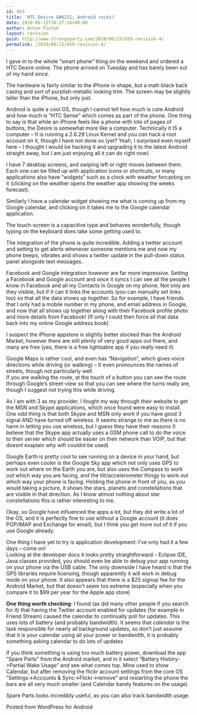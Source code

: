 ```yaml
---
id: 663
title: 'HTC Desire &#8211; Android rocks!'
date: 2010-06-15T16:27:26+00:00
author: Anton Piatek
layout: revision
guid: http://www.strangeparty.com/2010/06/15/659-revision-4/
permalink: /2010/06/15/659-revision-4/
---
```

I gave in to the whole &#8220;smart phone&#8221; thing on the weekend and ordered a HTC Desire online. The phone arrived on Tuesday and has barely been out of my hand since.

The hardware is fairly similar to the iPhone in shape, but a matt-black back casing and sort of purplish-metallic looking trim. The screen may be slightly taller than the iPhone, but only just.

Android is quite a cool OS, though I cannot tell how much is core Android and how much is &#8220;HTC Sense&#8221; which comes as part of the phone. One thing to say is that while an iPhone feels like a phone with lots of pages of buttons, the Desire is somewhat more like a computer. Technically it IS a computer &#8211; It is running a 2.6.29 Linux Kernel and you _can_ hack a root account on it, though I have not done so (yet? Yeah, I surprised even myself here &#8211; I thought I would be hacking it and upgrading it to the latest Android straight away, but I am just enjoying all it can do right now)

I have 7 desktop screens, and swiping left or right moves between them. Each one can be filled up with application icons or shortcuts, or many applications also have &#8220;widgets&#8221; such as a clock with weather forcasting on it (clicking on the weather opens the weather app showing the weeks forecast).

Similarly I have a calendar widget showing me what is coming up from my Google calendar, and clicking on it takes me to the Google calendar application.

The touch-screen is a capacitive type and behaves wonderfully, though typing on the keyboard does take some getting used to.

The integration of the phone is quite incredible. Adding a twitter account and setting to get alerts whenever someone mentions me and now my phone beeps, vibrates and shows a twitter update in the pull-down status panel alongside text messages.

Facebook and Google integration however are far more impressive. Setting a Facebook and Google account and once it syncs I can see all the people I know in Facebook and all my Contacts in Google on my phone. Not only are they visible, but if it can it links the accounts (you can manually set links too) so that all the data shows up together. So for example, I have friends that I only had a mobile number in my phone, and email address in Google, and now that all shows up together along with their Facebook profile photo and more details from Facebook! (If only I could then force all that data back into my online Google address book)

I suspect the iPhone appstore is slightly better stocked than the Android Market, however there are still plenty of very good apps out there, and many are free (yes, there is a free lightsabre app if you really need it)

Google Maps is rather cool, and even has &#8220;Navigation&#8221;, which gives voice directions while driving (or walking) &#8211; It even pronounces the names of streets, though not particularly well.  
If you are walking the route, at the touch of a button you can see the route through Google&#8217;s street-view so that you can see where the turns really are, though I suggest not trying this while driving.

As I am with 3 as my provider, I fought my way through their website to get the MSN and Skype applications, which once found were easy to install. One odd thing is that both Skype and MSN only work if you have good 3 signal AND have turned off wireless. It seems strange to me as there is no harm in letting you use wireless, but I guess they have their reasons (I believe that the Skype app actually uses a GSM phone call to do the voice to their server which should be easier on their network than VOIP, but that doesnt exaplain why wifi couldnt be used)

Google Earth is pretty cool to see running on a device in your hand, but perhaps even cooler is the Google Sky app which not only uses GPS to work out where on the Earth you are, but also uses the Compass to work out which way you are facing, and the tilt/accelerometer thingy to work out which way your phone is facing. Holding the phone in front of you, as you would taking a picture, it shows the stars, planets and constellations that are visible in that direction. As I know almost nothing about star constellations this is rather interesting to me.

Okay, so Google have influenced the apps a lot, but they did write a lot of the OS, and it is perfectly fine to use without a Google account (it does POP/IMAP and Exchange for email), but I think you get more out of it if you use Google already.

One thing I have yet to try is application development: I&#8217;ve only had it a few days &#8211; come on!  
Looking at the developer docs it looks pretty straightforward &#8211; Eclipse IDE, Java classes provided, you should even be able to debug your app running on your phone via the USB cable. The only downside I have heard is that the GPS libraries require licensing, though apparently it will work in debug mode on your phone. It also appears that there is a $25 signup fee for the Android Market, but that doesn&#8217;t seem too extreme (especially when you compare it to $99 per year for the Apple app store)

**One thing worth checking**: I found (as did many other people if you search for it) that having the Twitter account enabled for updates (for example in Friend Stream) caused the calendar to continually poll for updates. This uses lots of battery (and probably bandwidth). It seems that _calendar_ is the task responsible for nearly all background updates, so don&#8217;t just assume that it is your calendar using all your power or bandwidth, it is probably something asking calendar to do lots of updates

If you think something is using too much battery power, download the app &#8220;Spare Parts&#8221; from the Android market, and in it select &#8220;Battery History->Partial Wake Usage&#8221; and see what comes top. Mine used to show Calendar, but after removing the flickr account settings from the core OS &#8220;Settings->Accounts & Sync->Flickr->remove&#8221; and restarting the phone the bars are all very much smaller (and Calendar barely features on the usage)

Spare Parts looks incredibly useful, as you can also track bandwidth usage.

<span id="post_sig">Posted from WordPress for Android</span>